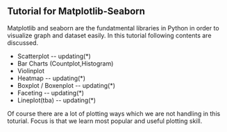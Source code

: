 ## Tutorial for Matplotlib-Seaborn ## 

Matplotlib and seaborn are the fundatmental libraries in Python in order to visualize graph and dataset easily.
In this tutorial following contents are discussed. 

- Scatterplot -- updating(*)
- Bar Charts (Countplot,Histogram) 
- Violinplot 
- Heatmap -- updating(*)
- Boxplot / Boxenplot -- updating(*)
- Faceting -- updating(*)
- Lineplot(tba) -- updating(*)

Of course there are a lot of plotting ways which we are not handling in this toturial. 
Focus is that we learn most popular and useful plotting skill. 
